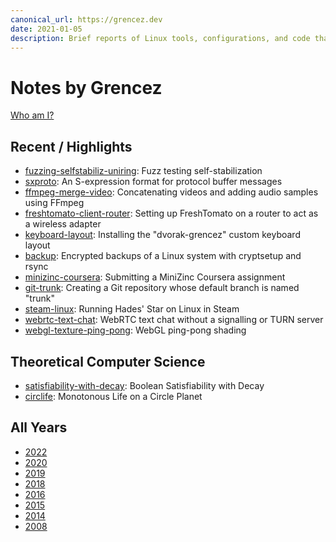 ```yaml
---
canonical_url: https://grencez.dev
date: 2021-01-05
description: Brief reports of Linux tools, configurations, and code that worked for me at some point.
---
```


# Notes by Grencez

[Who am I?](about.md)

## Recent / Highlights

* [fuzzing-selfstabiliz-uniring](2022/fuzzing-selfstabiliz-uniring-20220426/index.md): Fuzz testing self-stabilization
* [sxproto](2022/sxproto-20220122/index.md): An S-expression format for protocol buffer messages
* [ffmpeg-merge-video](2020/ffmpeg-merge-video-20201122.md): Concatenating videos and adding audio samples using FFmpeg
* [freshtomato-client-router](2020/freshtomato-client-router-20201025.md): Setting up FreshTomato on a router to act as a wireless adapter
* [keyboard-layout](2020/keyboard-layout-20201022/index.md): Installing the "dvorak-grencez" custom keyboard layout
* [backup](2020/backup-20201018/index.md): Encrypted backups of a Linux system with cryptsetup and rsync
* [minizinc-coursera](2020/minizinc-coursera-20200927.md): Submitting a MiniZinc Coursera assignment
* [git-trunk](2020/git-trunk-20200914.md): Creating a Git repository whose default branch is named "trunk"
* [steam-linux](2020/steam-linux-20200906.md): Running Hades' Star on Linux in Steam
* [webrtc-text-chat](2020/webrtc-text-chat-20200614/index.md): WebRTC text chat without a signalling or TURN server
* [webgl-texture-ping-pong](2020/webgl-texture-ping-pong-20200607/index.md): WebGL ping-pong shading

## Theoretical Computer Science

* [satisfiability-with-decay](2020/satisfiability-with-decay-20200621.md): Boolean Satisfiability with Decay
* [circlife](2019/circlife-20190310/index.md): Monotonous Life on a Circle Planet

## All Years

* [2022](2022/index.md)
* [2020](2020/index.md)
* [2019](2019/index.md)
* [2018](2018/index.md)
* [2016](2016/index.md)
* [2015](2015/index.md)
* [2014](2014/index.md)
* [2008](2008/index.md)

